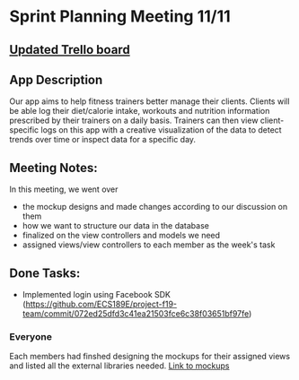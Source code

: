 # Sprint Planning Meeting 11/11

## [Updated Trello board](https://trello.com/b/FIhooiXX/ecs189e-project)

## App Description
Our app aims to help fitness trainers better manage their clients. Clients will be able log their diet/calorie intake, workouts and nutrition information prescribed by their trainers on a daily basis. Trainers can then view client-specific logs on this app with a creative visualization of the data to detect trends over time or inspect data for a specific day.

## Meeting Notes:
In this meeting, we went over 
* the mockup designs and made changes according to our discussion on them 
* how we want to structure our data in the database
* finalized on the view controllers and models we need
* assigned views/view controllers to each member as the week's task

## Done Tasks:
* Implemented login using Facebook SDK (https://github.com/ECS189E/project-f19-team/commit/072ed25dfd3c41ea21503fce6c38f03651bf97fe)

### Everyone
Each members had finshed designing the mockups for their assigned views and listed all the external libraries needed. [Link to mockups](https://github.com/ECS189E/project-f19-team/blob/master/Mockups/Mockups-11:112019.pdf) 
